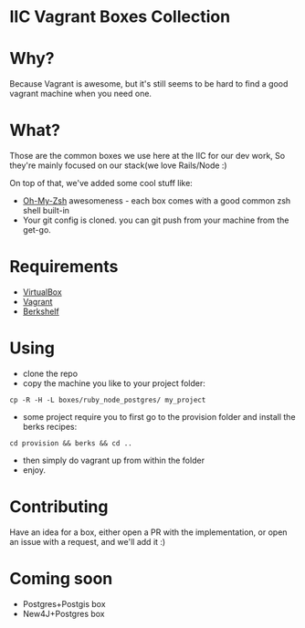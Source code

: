 IIC Vagrant Boxes Collection
===

Why?
===
Because Vagrant is awesome, but it's still seems to be hard to find a good
vagrant machine when you need one.

What?
===
Those are the common boxes we use here at the IIC for our dev work,
So they're mainly focused on our stack(we love Rails/Node :)

On top of that, we've added some cool stuff like:
- [Oh-My-Zsh](https://github.com/robbyrussell/oh-my-zsh) awesomeness - each box comes with a good common zsh shell built-in
- Your git config is cloned. you can git push from your machine from the get-go.

Requirements
===
- [VirtualBox](https://www.virtualbox.org/)
- [Vagrant](https://www.vagrantup.com)
- [Berkshelf](http://berkshelf.com/)

Using
===
- clone the repo
- copy the machine you like to your project folder:
```
cp -R -H -L boxes/ruby_node_postgres/ my_project
```
- some project require you to first go to the provision
folder and install the berks recipes:
```
cd provision && berks && cd ..
```
- then simply do vagrant up from within the folder
- enjoy.

Contributing
===
Have an idea for a box, either open a PR with the implementation, or open an issue with a request, and we'll add it :)

Coming soon
===
- Postgres+Postgis box
- New4J+Postgres box



